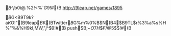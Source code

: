 $B$^$j$b0i@.%2!<%`$G$9!#(B
http://9leap.net/games/1895

$B%m!<%+%k$G<B9T$9$k$?$a$K$O!"(B9leap$B$K(BTwitter$B$G%m%0%$%s!"(Bgame.js$B$N(B4$B9TL\$r%3%a%s%H%"%&%H$9$kI,MW$,$"$j$^$9!#(B
push$B;~$O%3%a%s%H$7$H$$$F$/$@$5$$!#(B

